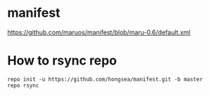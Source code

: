 # manifest

https://github.com/maruos/manifest/blob/maru-0.6/default.xml

# How to rsync repo
```
repo init -u https://github.com/hongsea/manifest.git -b master
repo rsync
```